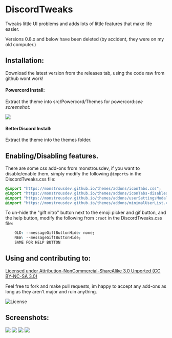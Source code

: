 # DiscordTweaks
Tweaks little UI problems and adds lots of little features that make life easier.

Versions 0.8.x and below have been deleted (by accident, they were on my old computer.)

## Installation:

Download the latest version from the releases tab, using the code raw from github wont work!

#### Powercord Install:
Extract the theme into src/Powercord/Themes for powercord:*see screenshot:*

![](https://media.discordapp.net/attachments/695592374021390376/713752904971845642/unknown.png)

#### BetterDiscord Install:
Extract the theme into the themes folder.

## Enabling/Disabling features.
There are some css add-ons from monstrousdev, if you want to disable/enable them, simply modify the following `@import`s in
the DiscordTweaks.css file:

```css
@import "https://monstrousdev.github.io/themes/addons/iconTabs.css";
@import "https://monstrousdev.github.io/themes/addons/iconTabs-disabledGames.css";
@import "https://monstrousdev.github.io/themes/addons/userSettingsModal.css";
@import "https://monstrousdev.github.io/themes/addons/minimalUserList.css";
```

To un-hide the "gift nitro" button next to the emoji picker and gif button, and the help button, modify the following from `:root` in the DiscordTweaks.css file:

```css
    OLD: --messageGiftButtonHide: none;
    NEW: --messageGiftButtonHide;
    SAME FOR HELP BUTTON
```

## Using and contributing to:

[Licensed under Attribution-NonCommercial-ShareAlike 3.0 Unported (CC BY-NC-SA 3.0)](https://creativecommons.org/licenses/by-nc-sa/3.0/)

Feel free to fork and make pull requests, im happy to accept any add-ons as long as they aren't major and ruin anything.


![License](https://image.prntscr.com/image/y_uiNcjTRMyCeAWRt5VNEw.png)

## Screenshots:
![](https://cdn.discordapp.com/attachments/713312122179813386/713749610434134142/unknown.png)
![](https://image.prntscr.com/image/-yy2AklzTiO0oJrKtlmxlw.png)
![](https://media.discordapp.net/attachments/539444185262981120/713714620526886923/unknown.png)
![](https://cdn.discordapp.com/attachments/692467048705687666/713752370122850324/unknown.png)
